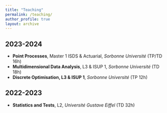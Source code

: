 ```yaml
---
title: "Teaching"
permalink: /teaching/
author_profile: true
layout: archive
---
```

## 2023-2024
- **Point Processes**, Master 1 ISDS & Actuarial, *Sorbonne Université* (TP/TD 16h)
- **Multidimensional Data Analysis**, L3 & ISUP 1, *Sorbonne Université* (TD 18h)
- **Discrete Optimisation, L3 & ISUP 1**, *Sorbonne Université* (TP 12h)


## 2022-2023
- **Statistics and Tests**, L2, *Université Gustave Eiffel* (TD 32h)

